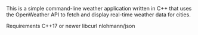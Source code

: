 This is a simple command-line weather application written in C++ that uses the OpenWeather API to fetch and display real-time weather data for cities.

Requirements
C++17 or newer
libcurl
nlohmann/json
